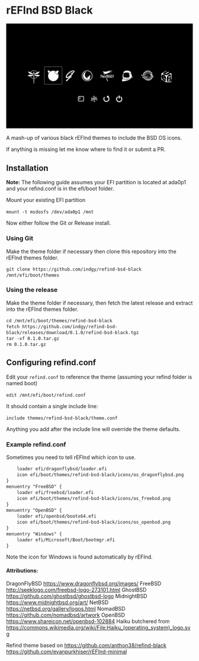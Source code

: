 # rEFInd BSD Black

![Simulated screenshot of the theme](screenshot.png)


A mash-up of various black rEFInd themes to include the BSD OS icons.

If anything is missing let me know where to find it or submit a PR.

## Installation

**Note:** The following guide assumes your EFI partition is located at ada0p1 and your refind.conf is in the efi/boot folder.

Mount your existing EFI partition

`mount -t msdosfs /dev/ada0p1 /mnt`


Now either follow the Git or Release install.


### Using Git

Make the theme folder if necessary then clone this repository into the rEFInd themes folder.

```mkdir /mnt/efi/boot/themes
git clone https://github.com/indgy/refind-bsd-black /mnt/efi/boot/themes
```


### Using the release

Make the theme folder if necessary, then fetch the latest release and extract into the rEFInd themes folder.

```mkdir -p /mnt/efi/boot/themes/refind-bsd-black
cd /mnt/efi/boot/themes/refind-bsd-black
fetch https://github.com/indgy/refind-bsd-black/releases/download/0.1.0/refind-bsd-black.tgz
tar -xf 0.1.0.tar.gz
rm 0.1.0.tar.gz
```


## Configuring refind.conf

Edit your `refind.conf` to reference the theme (assuming your refind folder is named boot)

`edit /mnt/efi/boot/refind.conf`

It should contain a single include line:

`include themes/refind-bsd-black/theme.conf`

Anything you add after the include line will override the theme defaults.


### Example refind.conf

Sometimes you need to tell rEFInd which icon to use.

```menuentry "DragonFlyBSD" {
    loader efi/dragonflybsd/loader.efi
    icon efi/boot/themes/refind-bsd-black/icons/os_dragonflybsd.png
}
menuentry "FreeBSD" {
    loader efi/freebsd/loader.efi
    icon efi/boot/themes/refind-bsd-black/icons/os_freebsd.png
}
menuentry "OpenBSD" {
    loader efi/openbsd/bootx64.efi
    icon efi/boot/themes/refind-bsd-black/icons/os_openbsd.png
}
menuentry "Windows" {
    loader efi/Microsoft/Boot/bootmgr.efi
}
```

Note the icon for Windows is found automatically by rEFInd.


#### Attributions:

DragonFlyBSD https://www.dragonflybsd.org/images/
FreeBSD http://seeklogo.com/freebsd-logo-273101.html
GhostBSD https://github.com/ghostbsd/ghostbsd-logo
MidnightBSD https://www.midnightbsd.org/art/
NetBSD https://netbsd.org/gallery/logos.html
NomadBSD https://github.com/nomadbsd/artwork
OpenBSD https://www.shareicon.net/openbsd-102884
Haiku butchered from https://commons.wikimedia.org/wiki/File:Haiku_(operating_system)_logo.svg

Refind theme based on
https://github.com/anthon38/refind-black
https://github.com/evanpurkhiser/rEFInd-minimal